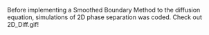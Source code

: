 Before implementing a Smoothed Boundary Method to the diffusion equation, simulations of 2D phase separation was coded. Check out 2D_Diff.gif!
